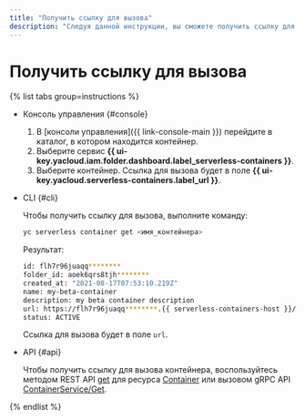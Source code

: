 ```yaml
---
title: "Получить ссылку для вызова"
description: "Следуя данной инструкции, вы сможете получить ссылку для вызова."
---
```


# Получить ссылку для вызова

{% list tabs group=instructions %}

- Консоль управления {#console}

	1. В [консоли управления]({{ link-console-main }}) перейдите в каталог, в котором находится контейнер.
	1. Выберите сервис **{{ ui-key.yacloud.iam.folder.dashboard.label_serverless-containers }}**.
	1. Выберите контейнер. Ссылка для вызова будет в поле **{{ ui-key.yacloud.serverless-containers.label_url }}**.

- CLI {#cli}

	Чтобы получить ссылку для вызова, выполните команду:

	```bash
	yc serverless container get <имя_контейнера>
	```

	Результат:

	```bash
	id: flh7r96juaqq********
	folder_id: aoek6qrs8tjh********
	created_at: "2021-08-17T07:53:10.219Z"
	name: my-beta-container
	description: my beta container description
	url: https://flh7r96juaqq********.{{ serverless-containers-host }}/
	status: ACTIVE
	```

	Ссылка для вызова будет в поле `url`.

- API {#api}

  Чтобы получить ссылку для вызова контейнера, воспользуйтесь методом REST API [get](../containers/api-ref/Container/get.md) для ресурса [Container](../containers/api-ref/Container/index.md) или вызовом gRPC API [ContainerService/Get](../containers/api-ref/grpc/container_service.md#Get).

{% endlist %}